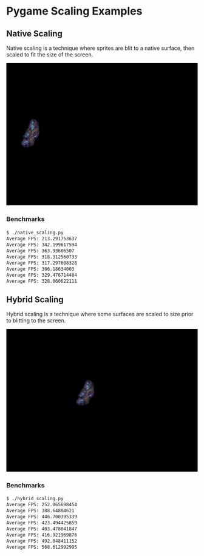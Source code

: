 # Pygame Scaling Examples

## Native Scaling
Native scaling is a technique where sprites are blit to a native surface, then
scaled to fit the size of the screen.

![](native_scaling.gif)

### Benchmarks
```
$ ./native_scaling.py 
Average FPS: 213.291753637
Average FPS: 342.199617594
Average FPS: 363.93606507
Average FPS: 318.312560733
Average FPS: 317.297608328
Average FPS: 306.18634003
Average FPS: 329.476714484
Average FPS: 328.060622111
```

## Hybrid Scaling
Hybrid scaling is a technique where some surfaces are scaled to size prior to
blitting to the screen.

![](hybrid_scaling.gif)

### Benchmarks
```
$ ./hybrid_scaling.py 
Average FPS: 252.065698454
Average FPS: 388.64804621
Average FPS: 446.700395339
Average FPS: 423.494425859
Average FPS: 403.478041847
Average FPS: 416.921969876
Average FPS: 492.048411152
Average FPS: 568.612992995
```

